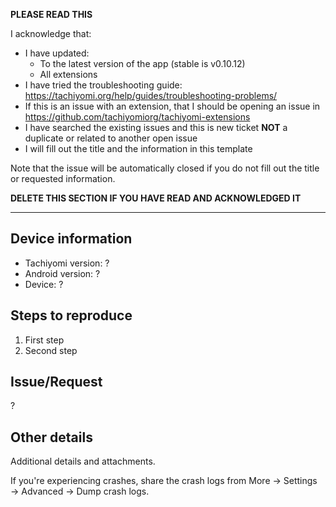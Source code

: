 **PLEASE READ THIS**

I acknowledge that:

- I have updated:
  - To the latest version of the app (stable is v0.10.12)
  - All extensions
- I have tried the troubleshooting guide: https://tachiyomi.org/help/guides/troubleshooting-problems/
- If this is an issue with an extension, that I should be opening an issue in https://github.com/tachiyomiorg/tachiyomi-extensions
- I have searched the existing issues and this is new ticket **NOT** a duplicate or related to another open issue
- I will fill out the title and the information in this template

Note that the issue will be automatically closed if you do not fill out the title or requested information.

**DELETE THIS SECTION IF YOU HAVE READ AND ACKNOWLEDGED IT**

---

## Device information
* Tachiyomi version: ?
* Android version: ?
* Device: ?

## Steps to reproduce
1. First step
2. Second step

## Issue/Request
?

## Other details
Additional details and attachments.

If you're experiencing crashes, share the crash logs from More → Settings → Advanced → Dump crash logs.
